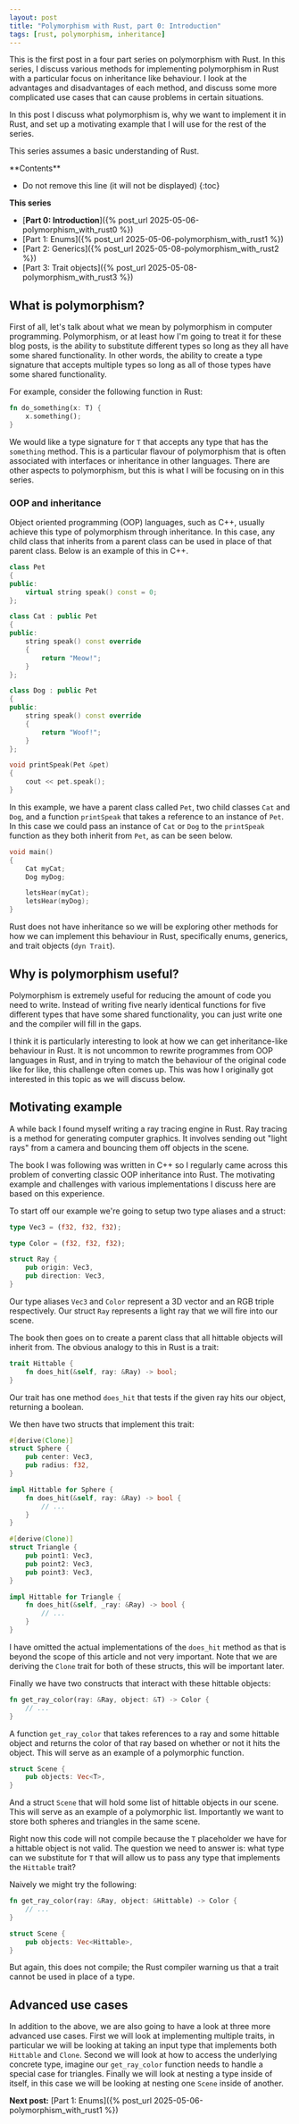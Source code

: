 ```yaml
---
layout: post
title: "Polymorphism with Rust, part 0: Introduction"
tags: [rust, polymorphism, inheritance]
---
```


This is the first post in a four part series on polymorphism with Rust. In this
series, I discuss various methods for implementing polymorphism in Rust with a
particular focus on inheritance like behaviour. I look at the advantages and
disadvantages of each method, and discuss some more complicated use cases that
can cause problems in certain situations.

In this post I discuss what polymorphism is, why we want to implement it in
Rust, and set up a motivating example that I will use for the rest of the
series.

This series assumes a basic understanding of Rust.

<div class="table-of-contents" markdown=1>
**Contents**

* Do not remove this line (it will not be displayed)
{:toc}

**This series**

- [**Part 0: Introduction**]({% post_url 2025-05-06-polymorphism_with_rust0 %})
- [Part 1: Enums]({% post_url 2025-05-06-polymorphism_with_rust1 %})
- [Part 2: Generics]({% post_url 2025-05-08-polymorphism_with_rust2 %})
- [Part 3: Trait objects]({% post_url 2025-05-08-polymorphism_with_rust3 %})
</div>

## What is polymorphism?

First of all, let's talk about what we mean by polymorphism in computer
programming. Polymorphism, or at least how I'm going to treat it for these blog
posts, is the ability to substitute different types so long as they all have
some shared functionality. In other words, the ability to create a type
signature that accepts multiple types so long as all of those types have some
shared functionality.

For example, consider the following function in Rust:

```rust
fn do_something(x: T) {
    x.something();
}
```

We would like a type signature for `T` that accepts any type that has the
`something` method. This is a particular flavour of polymorphism that is often
associated with interfaces or inheritance in other languages. There are other
aspects to polymorphism, but this is what I will be focusing on in this series.

### OOP and inheritance

Object oriented programming (OOP) languages, such as C++, usually achieve this
type of polymorphism through inheritance. In this case, any child class that
inherits from a parent class can be used in place of that parent class. Below is
an example of this in C++.

```c++
class Pet
{
public:
    virtual string speak() const = 0;
};

class Cat : public Pet
{
public:
    string speak() const override
    {
        return "Meow!";
    }
};

class Dog : public Pet
{
public:
    string speak() const override
    {
        return "Woof!";
    }
};

void printSpeak(Pet &pet)
{
    cout << pet.speak();
}
```

In this example, we have a parent class called `Pet`, two child classes `Cat`
and `Dog`, and a function `printSpeak` that takes a reference to an instance of
`Pet`. In this case we could pass an instance of `Cat` or `Dog` to the
`printSpeak` function as they both inherit from `Pet`, as can be seen below.

```c++
void main()
{
    Cat myCat;
    Dog myDog;

    letsHear(myCat);
    letsHear(myDog);
}
```

Rust does not have inheritance so we will be exploring other methods for how we
can implement this behaviour in Rust, specifically enums, generics, and trait
objects (`dyn Trait`).

## Why is polymorphism useful?

Polymorphism is extremely useful for reducing the amount of code you need to
write. Instead of writing five nearly identical functions for five different
types that have some shared functionality, you can just write one and the
compiler will fill in the gaps.

I think it is particularly interesting to look at how we can get
inheritance-like behaviour in Rust. It is not uncommon to rewrite programmes
from OOP languages in Rust, and in trying to match the behaviour of the original
code like for like, this challenge often comes up. This was how I originally got
interested in this topic as we will discuss below.

## Motivating example

A while back I found myself writing a ray tracing engine in Rust. Ray tracing is
a method for generating computer graphics. It involves sending out "light rays"
from a camera and bouncing them off objects in the scene.

The book I was following was written in C++ so I regularly came across this
problem of converting classic OOP inheritance into Rust. The motivating example
and challenges with various implementations I discuss here are based on this
experience.

To start off our example we're going to setup two type aliases and a struct:

```rust
type Vec3 = (f32, f32, f32);

type Color = (f32, f32, f32);

struct Ray {
    pub origin: Vec3,
    pub direction: Vec3,
}
```

Our type aliases `Vec3` and `Color` represent a 3D vector and an RGB triple
respectively. Our struct `Ray` represents a light ray that we will fire into our
scene.

The book then goes on to create a parent class that all hittable objects will
inherit from. The obvious analogy to this in Rust is a trait:

```rust
trait Hittable {
    fn does_hit(&self, ray: &Ray) -> bool;
}
```

Our trait has one method `does_hit` that tests if the given ray hits our object,
returning a boolean.

We then have two structs that implement this trait:

```rust
#[derive(Clone)]
struct Sphere {
    pub center: Vec3,
    pub radius: f32,
}

impl Hittable for Sphere {
    fn does_hit(&self, ray: &Ray) -> bool {
        // ...
    }
}

#[derive(Clone)]
struct Triangle {
    pub point1: Vec3,
    pub point2: Vec3,
    pub point3: Vec3,
}

impl Hittable for Triangle {
    fn does_hit(&self, _ray: &Ray) -> bool {
        // ...
    }
}
```

I have omitted the actual implementations of the `does_hit` method as that is
beyond the scope of this article and not very important. Note that we are
deriving the `Clone` trait for both of these structs, this will be important
later.

Finally we have two constructs that interact with these hittable objects:

```rust
fn get_ray_color(ray: &Ray, object: &T) -> Color {
    // ...
}
```

A function `get_ray_color` that takes references to a ray and some hittable
object and returns the color of that ray based on whether or not it hits the
object. This will serve as an example of a polymorphic function.

```rust
struct Scene {
    pub objects: Vec<T>,
}
```

And a struct `Scene` that will hold some list of hittable objects in our scene.
This will serve as an example of a polymorphic list. Importantly we want to
store both spheres and triangles in the same scene.

Right now this code will not compile because the `T` placeholder we have for a
hittable object is not valid. The question we need to answer is: what type can
we substitute for `T` that will allow us to pass any type that implements the
`Hittable` trait?

Naively we might try the following:

```rust
fn get_ray_color(ray: &Ray, object: &Hittable) -> Color {
    // ...
}

struct Scene {
    pub objects: Vec<Hittable>,
}
```

But again, this does not compile; the Rust compiler warning us that a trait
cannot be used in place of a type.

## Advanced use cases

In addition to the above, we are also going to have a look at three more
advanced use cases. First we will look at implementing multiple traits, in
particular we will be looking at taking an input type that implements both
`Hittable` and `Clone`. Second we will look at how to access the underlying
concrete type, imagine our `get_ray_color` function needs to handle a special
case for triangles. Finally we will look at nesting a type inside of itself, in
this case we will be looking at nesting one `Scene` inside of another.

**Next post:** [Part 1: Enums]({% post_url 2025-05-06-polymorphism_with_rust1 %})
